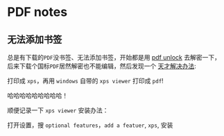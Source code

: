 # PDF notes

## 无法添加书签

总是有下载的`PDF`没书签、无法添加书签，开始都是用 [pdf unlock](https://smallpdf.com/cn/unlock-pdf#r=unlock) 去解密一下，后来下载个国标`PDF`居然解密也不能编辑，然后发现一个 [天才解决办法](https://superuser.com/a/998576):

打印成 `xps`，再用 `windows` 自带的 `xps viewer` 打印成 `pdf`!

哈哈哈哈哈哈哈哈哈！

顺便记录一下 `xps viewer` 安装办法：

打开设置，搜 `optional features`，`add a featuer`, `xps`, 安装
